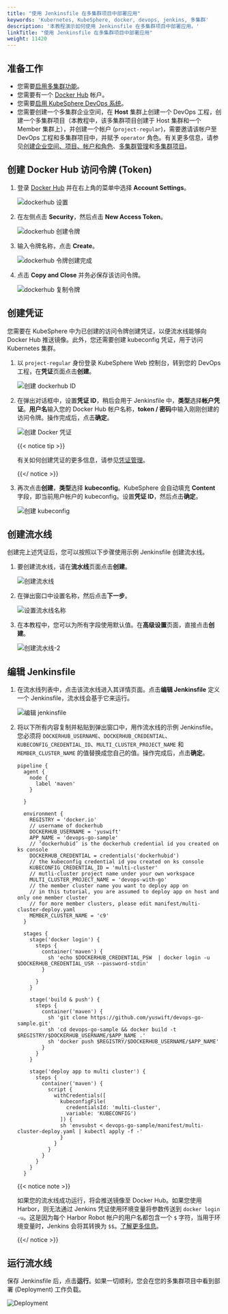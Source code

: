 ```yaml
---
title: "使用 Jenkinsfile 在多集群项目中部署应用"
keywords: 'Kubernetes, KubeSphere, docker, devops, jenkins, 多集群'
description: '本教程演示如何使用 Jenkinsfile 在多集群项目中部署应用。'
linkTitle: "使用 Jenkinsfile 在多集群项目中部署应用"
weight: 11420
---
```


## 准备工作

- 您需要[启用多集群功能](../../../../docs/multicluster-management/)。
- 您需要有一个 [Docker Hub](https://hub.docker.com/) 帐户。
- 您需要[启用 KubeSphere DevOps 系统](../../../../docs/pluggable-components/devops/)。
- 您需要创建一个多集群企业空间，在 **Host** 集群上创建一个 DevOps 工程，创建一个多集群项目（本教程中，该多集群项目创建于 Host 集群和一个 Member 集群上），并创建一个帐户 (`project-regular`)，需要邀请该帐户至 DevOps 工程和多集群项目中，并赋予 `operator` 角色。有关更多信息，请参见[创建企业空间、项目、帐户和角色](../../../quick-start/create-workspace-and-project)、[多集群管理](../../../multicluster-management)和[多集群项目](../../../project-administration/project-and-multicluster-project/#多集群项目)。

## 创建 Docker Hub 访问令牌 (Token)

1. 登录 [Docker Hub](https://hub.docker.com/) 并在右上角的菜单中选择 **Account Settings**。

   ![dockerhub 设置](/images/docs/zh-cn/devops-user-guide/examples/deploy-apps-in-multicluster-project-using-jenkinsfile/dockerhub-settings.PNG)

2. 在左侧点击 **Security**，然后点击 **New Access Token**。

   ![dockerhub 创建令牌](/images/docs/zh-cn/devops-user-guide/examples/deploy-apps-in-multicluster-project-using-jenkinsfile/dockerhub-create-token.PNG)

3. 输入令牌名称，点击 **Create**。

   ![dockerhub 令牌创建完成](/images/docs/zh-cn/devops-user-guide/examples/deploy-apps-in-multicluster-project-using-jenkinsfile/dockerhub-token-ok.PNG)

4. 点击 **Copy and Close** 并务必保存该访问令牌。

   ![dockerhub 复制令牌](/images/docs/zh-cn/devops-user-guide/examples/deploy-apps-in-multicluster-project-using-jenkinsfile/dockerhub-token-copy.PNG)

## 创建凭证

您需要在 KubeSphere 中为已创建的访问令牌创建凭证，以便流水线能够向 Docker Hub 推送镜像。此外，您还需要创建 kubeconfig 凭证，用于访问 Kubernetes 集群。

1. 以 `project-regular` 身份登录 KubeSphere Web 控制台，转到您的 DevOps 工程，在**凭证**页面点击**创建**。

   ![创建 dockerhub ID](/images/docs/zh-cn/devops-user-guide/examples/deploy-apps-in-multicluster-project-using-jenkinsfile/create-dockerhub-id.PNG)

2. 在弹出对话框中，设置**凭证 ID**，稍后会用于 Jenkinsfile 中，**类型**选择**帐户凭证**。**用户名**输入您的 Docker Hub 帐户名称，**token / 密码**中输入刚刚创建的访问令牌。操作完成后，点击**确定**。

   ![创建 Docker 凭证](/images/docs/zh-cn/devops-user-guide/examples/deploy-apps-in-multicluster-project-using-jenkinsfile/credential-docker-create.PNG)

   {{< notice tip >}}

   有关如何创建凭证的更多信息，请参见[凭证管理](../../../devops-user-guide/how-to-use/credential-management/)。

   {{</ notice >}} 

3. 再次点击**创建**，**类型**选择 **kubeconfig**。KubeSphere 会自动填充 **Content** 字段，即当前用户帐户的 kubeconfig。设置**凭证 ID**，然后点击**确定**。

   ![创建 kubeconfig](/images/docs/zh-cn/devops-user-guide/examples/deploy-apps-in-multicluster-project-using-jenkinsfile/create-kubeconfig.PNG)

## 创建流水线

创建完上述凭证后，您可以按照以下步骤使用示例 Jenkinsfile 创建流水线。

1. 要创建流水线，请在**流水线**页面点击**创建**。

   ![创建流水线](/images/docs/zh-cn/devops-user-guide/examples/deploy-apps-in-multicluster-project-using-jenkinsfile/create-pipeline.PNG)

2. 在弹出窗口中设置名称，然后点击**下一步**。

   ![设置流水线名称](/images/docs/zh-cn/devops-user-guide/examples/deploy-apps-in-multicluster-project-using-jenkinsfile/set-pipeline-name.PNG)

3. 在本教程中，您可以为所有字段使用默认值。在**高级设置**页面，直接点击**创建**。

   ![创建流水线-2](/images/docs/zh-cn/devops-user-guide/examples/deploy-apps-in-multicluster-project-using-jenkinsfile/create-pipeline-2.PNG)

## 编辑 Jenkinsfile

1. 在流水线列表中，点击该流水线进入其详情页面。点击**编辑 Jenkinsfile** 定义一个 Jenkinsfile，流水线会基于它来运行。

   ![编辑 jenkinsfile](/images/docs/zh-cn/devops-user-guide/examples/deploy-apps-in-multicluster-project-using-jenkinsfile/edit-jenkinsfile.PNG)

2. 将以下所有内容复制并粘贴到弹出窗口中，用作流水线的示例 Jenkinsfile。您必须将 `DOCKERHUB_USERNAME`、`DOCKERHUB_CREDENTIAL`、`KUBECONFIG_CREDENTIAL_ID`、`MULTI_CLUSTER_PROJECT_NAME` 和 `MEMBER_CLUSTER_NAME` 的值替换成您自己的值。操作完成后，点击**确定**。

   ```
   pipeline {
     agent {
       node {
         label 'maven'
       }
   
     }
     
     environment {
       REGISTRY = 'docker.io'
       // username of dockerhub
       DOCKERHUB_USERNAME = 'yuswift'
       APP_NAME = 'devops-go-sample'
       // ‘dockerhubid’ is the dockerhub credential id you created on ks console
       DOCKERHUB_CREDENTIAL = credentials('dockerhubid')
       // the kubeconfig credential id you created on ks console
       KUBECONFIG_CREDENTIAL_ID = 'multi-cluster'
       // mutli-cluster project name under your own workspace
       MULTI_CLUSTER_PROJECT_NAME = 'devops-with-go'
       // the member cluster name you want to deploy app on
       // in this tutorial, you are assumed to deploy app on host and only one member cluster
       // for more member clusters, please edit manifest/multi-cluster-deploy.yaml
       MEMBER_CLUSTER_NAME = 'c9'
     }  
     
     stages {
       stage('docker login') {
         steps {
           container('maven') {
             sh 'echo $DOCKERHUB_CREDENTIAL_PSW  | docker login -u $DOCKERHUB_CREDENTIAL_USR --password-stdin'
           }
   
         }
       }
       
       stage('build & push') {
         steps {
           container('maven') {
             sh 'git clone https://github.com/yuswift/devops-go-sample.git'
             sh 'cd devops-go-sample && docker build -t $REGISTRY/$DOCKERHUB_USERNAME/$APP_NAME .'
             sh 'docker push $REGISTRY/$DOCKERHUB_USERNAME/$APP_NAME'
           }
         }
       }
       
       stage('deploy app to multi cluster') {
         steps {
           container('maven') {
             script {
               withCredentials([
                 kubeconfigFile(
                   credentialsId: 'multi-cluster',
                   variable: 'KUBECONFIG')
                 ]) {
                 sh 'envsubst < devops-go-sample/manifest/multi-cluster-deploy.yaml | kubectl apply -f -'
                 }
               }
             }
           }
         }
       }
     }
   ```

   {{< notice note >}}

   如果您的流水线成功运行，将会推送镜像至 Docker Hub。如果您使用 Harbor，则无法通过 Jenkins 凭证使用环境变量将参数传送到 `docker login -u`。这是因为每个 Harbor Robot 帐户的用户名都包含一个 `$` 字符，当用于环境变量时，Jenkins 会将其转换为 `$$`。[了解更多信息](https://number1.co.za/rancher-cannot-use-harbor-robot-account-imagepullbackoff-pull-access-denied/)。

   {{</ notice >}} 

## 运行流水线

保存 Jenkinsfile 后，点击**运行**。如果一切顺利，您会在您的多集群项目中看到部署 (Deployment) 工作负载。

![Deployment](/images/docs/zh-cn/devops-user-guide/examples/deploy-apps-in-multicluster-project-using-jenkinsfile/multi-cluster-ok.PNG)